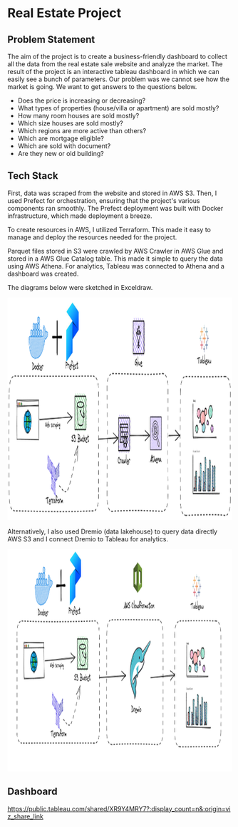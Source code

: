 # Real Estate Project

## Problem Statement

The aim of the project is to create a business-friendly dashboard to collect all the data from the real estate sale website and analyze the market. The result of the project is an interactive tableau dashboard in which we can easily see a bunch of parameters. 
Our problem was we cannot see how the market is going. We want to get answers to the questions below.

- Does the price is increasing or decreasing?
- What types of properties (house/villa or apartment) are sold mostly?
- How many room houses are sold mostly?
- Which size houses are sold mostly?
- Which regions are more active than others?
- Which are mortgage eligible?
- Which are sold with document?
- Are they new or old building?


## Tech Stack

First, data was scraped from the website and stored in AWS S3. Then, I used Prefect for orchestration, ensuring that the project's various components ran smoothly. The Prefect deployment was built with Docker infrastructure, which made deployment a breeze.

To create resources in AWS, I utilized Terraform. This made it easy to manage and deploy the resources needed for the project.

Parquet files stored in S3 were crawled by AWS Crawler in AWS Glue and stored in a AWS Glue Catalog table. This made it simple to query the data using AWS Athena. For analytics, Tableau was connected to Athena and a dashboard was created.

The diagrams below were sketched in Exceldraw.

<img  height='500' src='https://github.com/Shixi99/de-zoomcampR/blob/main/project/data%20flow%20charts/flow1.png'/>

Alternatively, I also used Dremio (data lakehouse) to query data directly AWS S3 and I connect Dremio to Tableau for analytics.

<img  height='500' src='https://github.com/Shixi99/de-zoomcampR/blob/main/project/data%20flow%20charts/flow%20with%20dremio.png'/>


## Dashboard

https://public.tableau.com/shared/XR9Y4MRY7?:display_count=n&:origin=viz_share_link


